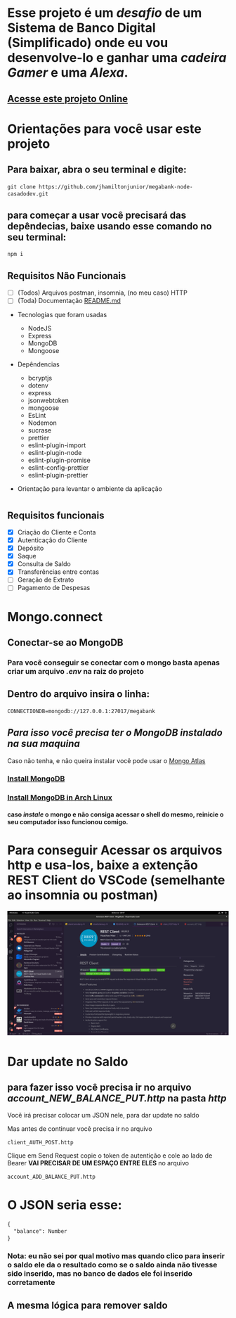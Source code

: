 # Esse projeto é um *desafio* de um Sistema de **Banco Digital** (Simplificado) onde eu vou desenvolve-lo e ganhar uma ***cadeira Gamer*** e uma ***Alexa***.

## [Acesse este projeto Online](34.95.186.221)

# Orientações para você usar este projeto

## Para baixar, abra o seu terminal e digite:
```
git clone https://github.com/jhamiltonjunior/megabank-node-casadodev.git
```

## para começar a usar você precisará das depêndecias, baixe usando esse comando no seu terminal:
```
npm i
```

## Requisitos Não Funcionais

- [ ] (Todos) Arquivos postman, insomnia, (no meu caso) HTTP
- [ ] (Toda) Documentação [README.md](README.md)
- Tecnologias que foram usadas
  - NodeJS
  - Express
  - MongoDB
  - Mongoose
- Depêndencias
  - bcryptjs
  - dotenv
  - express
  - jsonwebtoken
  - mongoose
  - EsLint
  - Nodemon
  - sucrase
  - prettier
  - eslint-plugin-import
  - eslint-plugin-node
  - eslint-plugin-promise
  - eslint-config-prettier
  - eslint-plugin-prettier

- Orientação para levantar o ambiente da aplicação

#

## Requisitos funcionais
- [X] Criação do Cliente e Conta
- [X] Autenticação do Cliente
- [X] Depósito
- [X] Saque
- [X] Consulta de Saldo
- [X] Transferências entre contas
- [ ] Geração de Extrato
- [ ] Pagamento de Despesas

# Mongo.connect
## Conectar-se ao MongoDB

### Para você conseguir se conectar com o mongo basta apenas criar um arquivo *.env* na raiz do projeto

## Dentro do arquivo insira o linha:
```
CONNECTIONDB=mongodb://127.0.0.1:27017/megabank
```

## *Para isso você precisa ter o MongoDB instalado na sua maquina*

Caso não tenha, e não queira instalar você pode usar o [Mongo Atlas](https://www.mongodb.com/atlas/database?tck=docs_server)

### [Install MongoDB](https://docs.mongodb.com/manual/installation/)

### [Install MongoDB in Arch Linux](https://wiki.archlinux.org/title/MongoDB)

#### caso *instale* o mongo e não consiga acessar o shell do mesmo, reinicie o seu computador isso funcionou comigo.

# Para conseguir Acessar os arquivos http e usa-los, baixe a extenção REST Client do VSCode (semelhante ao insomnia ou postman)

![Essa Extenção aí hehehehe!](images/REST-Client.png)

# Dar update no Saldo

## para fazer isso você precisa ir no arquivo *account_NEW_BALANCE_PUT.http* na pasta *http*

Vocẽ irá precisar colocar um JSON nele, para dar update no saldo

Mas antes de continuar você precisa ir no arquivo
```
client_AUTH_POST.http
```
Clique em Send Request copie o token de autentição e cole ao
lado de Bearer **VAI PRECISAR DE UM ESPAÇO ENTRE ELES** no arquivo
```
account_ADD_BALANCE_PUT.http
```

# O JSON seria esse:
```
{
  "balance": Number
}
```
### Nota: eu não sei por qual motivo mas quando clico para inserir o saldo ele da o resultado como se o saldo ainda não tivesse sido inserido, mas no banco de dados ele foi inserido corretamente

## A mesma lógica para remover saldo